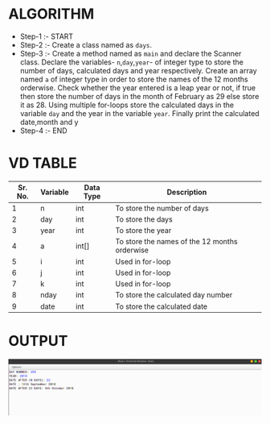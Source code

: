 # ALGORITHM

- Step-1 :- START
- Step-2 :- Create a class named as `days`.
- Step-3 :- Create a method named as `main` and declare the Scanner class. Declare the variables- `n`,`day`,`year`- of integer type to store the number of days, calculated days and year respectively. Create an array named `a` of integer type in order to store the names of the 12 months orderwise. Check whether the year entered is a leap year or not, if true then store the number of days in the month of February as 29 else store it as 28. Using multiple for-loops store the calculated days in the variable `day` and the year in the variable `year`. Finally print the calculated date,month and y
- Step-4 :- END

# VD TABLE

| Sr. No. | Variable | Data Type | Description |
| --- | --- | --- | --- |
| 1 | n | int | To store the number of days |
| 2 | day | int | To store the days |
| 3 | year | int | To store the year |
| 4 | a | int[] | To store the names of the 12 months orderwise |
| 5 | i | int | Used in for-loop |
| 6 | j | int | Used in for-loop |
| 7 | k | int | Used in for-loop |
| 8 | nday | int | To store the calculated day number |
| 9 | date | int | To store the calculated date |

# OUTPUT

<p align="center">
<img width="auto" height="auto" alt="output" src="output.png">
</p>
